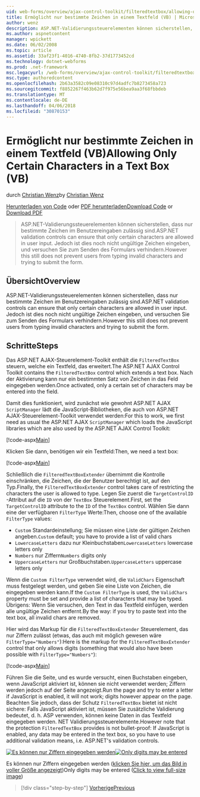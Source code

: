 ```yaml
---
uid: web-forms/overview/ajax-control-toolkit/filteredtextbox/allowing-only-certain-characters-in-a-text-box-vb
title: Ermöglicht nur bestimmte Zeichen in einem Textfeld (VB) | Microsoft Docs
author: wenz
description: ASP.NET-Validierungssteuerelementen können sicherstellen, dass nur bestimmte Zeichen im Benutzereingaben zulässig sind. Jedoch ist dies immer noch nicht eingeben ungültige verhindern...
ms.author: aspnetcontent
manager: wpickett
ms.date: 06/02/2008
ms.topic: article
ms.assetid: 33af23f1-4016-4740-8fb2-37d1773452cd
ms.technology: dotnet-webforms
ms.prod: .net-framework
msc.legacyurl: /web-forms/overview/ajax-control-toolkit/filteredtextbox/allowing-only-certain-characters-in-a-text-box-vb
msc.type: authoredcontent
ms.openlocfilehash: 2b63a3582c09e08310c97d4adfc7b8273458a723
ms.sourcegitcommit: f8852267f463b62d7f975e56bea9aa3f68fbbdeb
ms.translationtype: MT
ms.contentlocale: de-DE
ms.lasthandoff: 04/06/2018
ms.locfileid: "30870153"
---
```

<a name="allowing-only-certain-characters-in-a-text-box-vb"></a><span data-ttu-id="ec753-104">Ermöglicht nur bestimmte Zeichen in einem Textfeld (VB)</span><span class="sxs-lookup"><span data-stu-id="ec753-104">Allowing Only Certain Characters in a Text Box (VB)</span></span>
====================
<span data-ttu-id="ec753-105">durch [Christian Wenz](https://github.com/wenz)</span><span class="sxs-lookup"><span data-stu-id="ec753-105">by [Christian Wenz](https://github.com/wenz)</span></span>

<span data-ttu-id="ec753-106">[Herunterladen von Code](http://download.microsoft.com/download/4/c/2/4c2def7a-0d23-4055-91f9-1f18504167d7/FilteredTextBox0.vb.zip) oder [PDF herunterladen](http://download.microsoft.com/download/b/6/a/b6ae89ee-df69-4c87-9bfb-ad1eb2b23373/filteredtextbox0VB.pdf)</span><span class="sxs-lookup"><span data-stu-id="ec753-106">[Download Code](http://download.microsoft.com/download/4/c/2/4c2def7a-0d23-4055-91f9-1f18504167d7/FilteredTextBox0.vb.zip) or [Download PDF](http://download.microsoft.com/download/b/6/a/b6ae89ee-df69-4c87-9bfb-ad1eb2b23373/filteredtextbox0VB.pdf)</span></span>

> <span data-ttu-id="ec753-107">ASP.NET-Validierungssteuerelementen können sicherstellen, dass nur bestimmte Zeichen im Benutzereingaben zulässig sind.</span><span class="sxs-lookup"><span data-stu-id="ec753-107">ASP.NET validation controls can ensure that only certain characters are allowed in user input.</span></span> <span data-ttu-id="ec753-108">Jedoch ist dies noch nicht ungültige Zeichen eingeben, und versuchen Sie zum Senden des Formulars verhindern.</span><span class="sxs-lookup"><span data-stu-id="ec753-108">However this still does not prevent users from typing invalid characters and trying to submit the form.</span></span>


## <a name="overview"></a><span data-ttu-id="ec753-109">Übersicht</span><span class="sxs-lookup"><span data-stu-id="ec753-109">Overview</span></span>

<span data-ttu-id="ec753-110">ASP.NET-Validierungssteuerelementen können sicherstellen, dass nur bestimmte Zeichen im Benutzereingaben zulässig sind.</span><span class="sxs-lookup"><span data-stu-id="ec753-110">ASP.NET validation controls can ensure that only certain characters are allowed in user input.</span></span> <span data-ttu-id="ec753-111">Jedoch ist dies noch nicht ungültige Zeichen eingeben, und versuchen Sie zum Senden des Formulars verhindern.</span><span class="sxs-lookup"><span data-stu-id="ec753-111">However this still does not prevent users from typing invalid characters and trying to submit the form.</span></span>

## <a name="steps"></a><span data-ttu-id="ec753-112">Schritte</span><span class="sxs-lookup"><span data-stu-id="ec753-112">Steps</span></span>

<span data-ttu-id="ec753-113">Das ASP.NET AJAX-Steuerelement-Toolkit enthält die `FilteredTextBox` steuern, welche ein Textfeld, das erweitert.</span><span class="sxs-lookup"><span data-stu-id="ec753-113">The ASP.NET AJAX Control Toolkit contains the `FilteredTextBox` control which extends a text box.</span></span> <span data-ttu-id="ec753-114">Nach der Aktivierung kann nur ein bestimmten Satz von Zeichen in das Feld eingegeben werden.</span><span class="sxs-lookup"><span data-stu-id="ec753-114">Once activated, only a certain set of characters may be entered into the field.</span></span>

<span data-ttu-id="ec753-115">Damit dies funktioniert, wird zunächst wie gewohnt ASP.NET AJAX `ScriptManager` lädt die JavaScript-Bibliotheken, die auch von ASP.NET AJAX-Steuerelement-Toolkit verwendet werden:</span><span class="sxs-lookup"><span data-stu-id="ec753-115">For this to work, we first need as usual the ASP.NET AJAX `ScriptManager` which loads the JavaScript libraries which are also used by the ASP.NET AJAX Control Toolkit:</span></span>

[!code-aspx[Main](allowing-only-certain-characters-in-a-text-box-vb/samples/sample1.aspx)]

<span data-ttu-id="ec753-116">Klicken Sie dann, benötigen wir ein Textfeld:</span><span class="sxs-lookup"><span data-stu-id="ec753-116">Then, we need a text box:</span></span>

[!code-aspx[Main](allowing-only-certain-characters-in-a-text-box-vb/samples/sample2.aspx)]

<span data-ttu-id="ec753-117">Schließlich die `FilteredTextBoxExtender` übernimmt die Kontrolle einschränken, die Zeichen, die der Benutzer berechtigt ist, auf den Typ.</span><span class="sxs-lookup"><span data-stu-id="ec753-117">Finally, the `FilteredTextBoxExtender` control takes care of restricting the characters the user is allowed to type.</span></span> <span data-ttu-id="ec753-118">Legen Sie zuerst die `TargetControlID` -Attribut auf die `ID` von der `TextBox` Steuerelement.</span><span class="sxs-lookup"><span data-stu-id="ec753-118">First, set the `TargetControlID` attribute to the `ID` of the `TextBox` control.</span></span> <span data-ttu-id="ec753-119">Wählen Sie dann eine der verfügbaren `FilterType` Werte:</span><span class="sxs-lookup"><span data-stu-id="ec753-119">Then, choose one of the available `FilterType` values:</span></span>

- <span data-ttu-id="ec753-120">`Custom` Standardeinstellung; Sie müssen eine Liste der gültigen Zeichen angeben.</span><span class="sxs-lookup"><span data-stu-id="ec753-120">`Custom` default; you have to provide a list of valid chars</span></span>
- <span data-ttu-id="ec753-121">`LowercaseLetters` dazu nur Kleinbuchstaben</span><span class="sxs-lookup"><span data-stu-id="ec753-121">`LowercaseLetters` lowercase letters only</span></span>
- <span data-ttu-id="ec753-122">`Numbers` nur Ziffern</span><span class="sxs-lookup"><span data-stu-id="ec753-122">`Numbers` digits only</span></span>
- <span data-ttu-id="ec753-123">`UppercaseLetters` nur Großbuchstaben.</span><span class="sxs-lookup"><span data-stu-id="ec753-123">`UppercaseLetters` uppercase letters only</span></span>

<span data-ttu-id="ec753-124">Wenn die `Custom FilterType` verwendet wird, die `ValidChars` Eigenschaft muss festgelegt werden, und geben Sie eine Liste von Zeichen, die eingegeben werden kann.</span><span class="sxs-lookup"><span data-stu-id="ec753-124">If the `Custom FilterType` is used, the `ValidChars` property must be set and provide a list of characters that may be typed.</span></span> <span data-ttu-id="ec753-125">Übrigens: Wenn Sie versuchen, den Text in das Textfeld einfügen, werden alle ungültige Zeichen entfernt.</span><span class="sxs-lookup"><span data-stu-id="ec753-125">By the way: if you try to paste text into the text box, all invalid chars are removed.</span></span>

<span data-ttu-id="ec753-126">Hier wird das Markup für die `FilteredTextBoxExtender` Steuerelement, das nur Ziffern zulässt (etwas, das auch mit möglich gewesen wäre `FilterType="Numbers"`):</span><span class="sxs-lookup"><span data-stu-id="ec753-126">Here is the markup for the `FilteredTextBoxExtender` control that only allows digits (something that would also have been possible with `FilterType="Numbers"`):</span></span>

[!code-aspx[Main](allowing-only-certain-characters-in-a-text-box-vb/samples/sample3.aspx)]

<span data-ttu-id="ec753-127">Führen Sie die Seite, und es wurde versucht, einen Buchstaben eingeben, wenn JavaScript aktiviert ist, können sie nicht verwendet werden; Ziffern werden jedoch auf der Seite angezeigt.</span><span class="sxs-lookup"><span data-stu-id="ec753-127">Run the page and try to enter a letter if JavaScript is enabled, it will not work; digits however appear on the page.</span></span> <span data-ttu-id="ec753-128">Beachten Sie jedoch, dass der Schutz `FilteredTextBox` bietet ist nicht sichere: Falls JavaScript aktiviert ist, müssen Sie zusätzliche Validierung bedeutet, d. h. ASP verwenden, können keine Daten in das Textfeld eingegeben werden. NET Validierungssteuerelemente.</span><span class="sxs-lookup"><span data-stu-id="ec753-128">However note that the protection `FilteredTextBox` provides is not bullet-proof: If JavaScript is enabled, any data may be entered in the text box, so you have to use additional validation means, i.e. ASP.NET's validation controls.</span></span>


<span data-ttu-id="ec753-129">[![Es können nur Ziffern eingegeben werden](allowing-only-certain-characters-in-a-text-box-vb/_static/image2.png)](allowing-only-certain-characters-in-a-text-box-vb/_static/image1.png)</span><span class="sxs-lookup"><span data-stu-id="ec753-129">[![Only digits may be entered](allowing-only-certain-characters-in-a-text-box-vb/_static/image2.png)](allowing-only-certain-characters-in-a-text-box-vb/_static/image1.png)</span></span>

<span data-ttu-id="ec753-130">Es können nur Ziffern eingegeben werden ([klicken Sie hier, um das Bild in voller Größe angezeigt](allowing-only-certain-characters-in-a-text-box-vb/_static/image3.png))</span><span class="sxs-lookup"><span data-stu-id="ec753-130">Only digits may be entered ([Click to view full-size image](allowing-only-certain-characters-in-a-text-box-vb/_static/image3.png))</span></span>

> [!div class="step-by-step"]
> [<span data-ttu-id="ec753-131">Vorherige</span><span class="sxs-lookup"><span data-stu-id="ec753-131">Previous</span></span>](allowing-only-certain-characters-in-a-text-box-cs.md)
